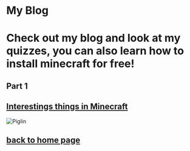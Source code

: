 # My Blog
# Check out my blog and look at my quizzes, you can also learn how to install minecraft for free!


## Part 1
## [Interestings things in Minecraft](https://henrypersonalweb.github.io/blog/interestingstuffmc/)
![Piglin](https://henrypersonalweb.github.io/pictures/piglin.gif)
## [back to home page](https://henrypersonalweb.github.io/home)




